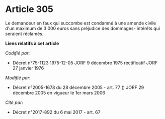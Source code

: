 # Article 305

Le demandeur en faux qui succombe est condamné à une amende civile d'un maximum de 3 000 euros sans préjudice des dommages-
intérêts qui seraient réclamés.

**Liens relatifs à cet article**

_Codifié par_:

  - Décret n°75-1123 1975-12-05 JORF 9 décembre 1975 rectificatif JORF 27 janvier 1976

_Modifié par_:

  - Décret n°2005-1678 du 28 décembre 2005 - art. 77 () JORF 29 décembre 2005 en vigueur le 1er mars 2006

_Cité par_:

  - Décret n°2017-892 du 6 mai 2017 - art. 67
